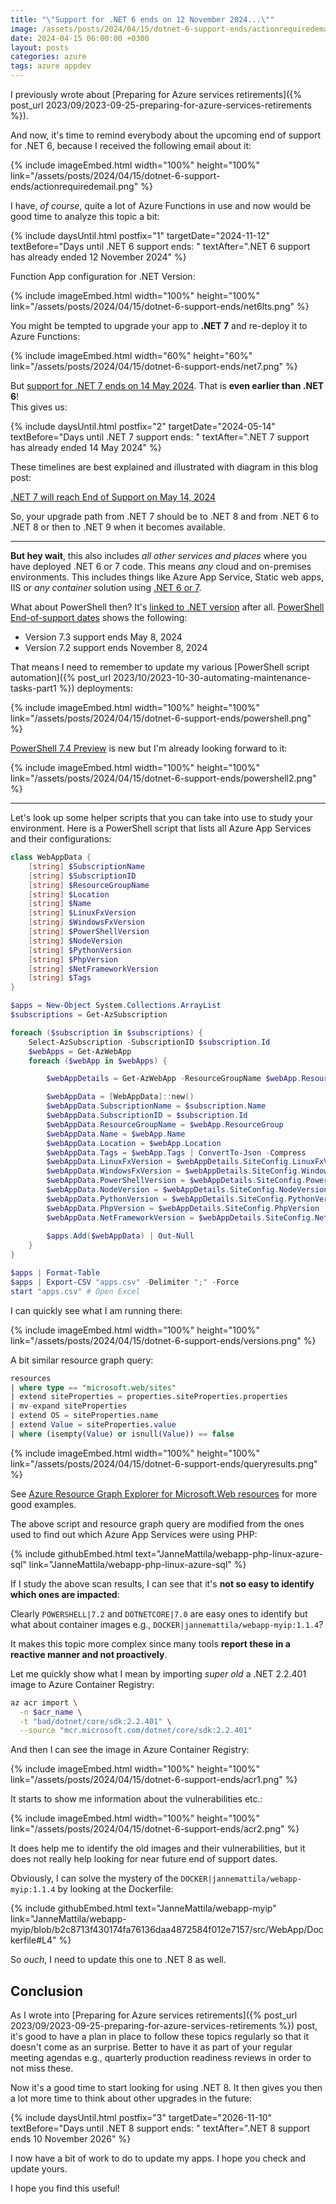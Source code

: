 ```yaml
---
title: "\"Support for .NET 6 ends on 12 November 2024...\""
image: /assets/posts/2024/04/15/dotnet-6-support-ends/actionrequiredemail.png
date: 2024-04-15 06:00:00 +0300
layout: posts
categories: azure
tags: azure appdev
---
```

I  previously wrote about
[Preparing for Azure services retirements]({% post_url 2023/09/2023-09-25-preparing-for-azure-services-retirements %}).

And now, it's time to remind everybody about the upcoming end of support for .NET 6,
because I received the following email about it:

{% include imageEmbed.html width="100%" height="100%" link="/assets/posts/2024/04/15/dotnet-6-support-ends/actionrequiredemail.png" %}

I have, _of course_, quite a lot of Azure Functions in use and now would be good time to analyze this topic a bit:

{% include daysUntil.html postfix="1" targetDate="2024-11-12" textBefore="Days until .NET 6 support ends: " textAfter=".NET 6 support has already ended 12 November 2024" %}

Function App configuration for .NET Version:

{% include imageEmbed.html width="100%" height="100%" link="/assets/posts/2024/04/15/dotnet-6-support-ends/net6lts.png" %}

You might be tempted to upgrade your app to **.NET 7** and re-deploy it to Azure Functions:

{% include imageEmbed.html width="60%" height="60%" link="/assets/posts/2024/04/15/dotnet-6-support-ends/net7.png" %}

But
[support for .NET 7 ends on 14 May 2024](https://azure.microsoft.com/en-us/updates/retirement-support-for-net-7-ends-on-14-may-2024-upgrade-your-azure-functions-resources-to-net-8/).
That is **even earlier than .NET 6**!<br/>
This gives us:

{% include daysUntil.html postfix="2" targetDate="2024-05-14" textBefore="Days until .NET 7 support ends: " textAfter=".NET 7 support has already ended 14 May 2024" %}

These timelines are best explained and illustrated with diagram in this blog post:

[.NET 7 will reach End of Support on May 14, 2024](https://devblogs.microsoft.com/dotnet/dotnet-7-end-of-support/)

So, your upgrade path from .NET 7 should be to .NET 8 and
from .NET 6 to .NET 8 or then to .NET 9 when it becomes available. 

---

**But hey wait**, this also includes _all other services and places_ where you have deployed .NET 6 or 7 code.
This means  _any_ cloud and on-premises environments.
This includes things like Azure App Service, Static web apps, IIS or _any container_ solution using [.NET 6 or 7](https://hub.docker.com/_/microsoft-dotnet-sdk). 

What about PowerShell then? It's
[linked to .NET version](https://learn.microsoft.com/en-us/powershell/scripting/install/powershell-support-lifecycle?view=powershell-7.4#release-history)
after all.
[PowerShell End-of-support dates](https://learn.microsoft.com/en-us/powershell/scripting/install/powershell-support-lifecycle?view=powershell-7.4#powershell-end-of-support-dates)
shows the following:

- Version 7.3 support ends May 8, 2024
- Version 7.2 support ends November 8, 2024

That means I need to remember to update my various [PowerShell script automation]({% post_url 2023/10/2023-10-30-automating-maintenance-tasks-part1 %}) deployments:

{% include imageEmbed.html width="100%" height="100%" link="/assets/posts/2024/04/15/dotnet-6-support-ends/powershell.png" %}

[PowerShell 7.4 Preview](https://azure.microsoft.com/en-us/updates/public-preview-powershell-74-support-for-azure-functions/)
is new but I'm already looking forward to it:

{% include imageEmbed.html width="100%" height="100%" link="/assets/posts/2024/04/15/dotnet-6-support-ends/powershell2.png" %}

---

Let's look up some helper scripts that you can take into use to study your environment.
Here is a PowerShell script that lists all Azure App Services and their configurations:

```powershell
class WebAppData {
    [string] $SubscriptionName
    [string] $SubscriptionID
    [string] $ResourceGroupName
    [string] $Location
    [string] $Name
    [string] $LinuxFxVersion
    [string] $WindowsFxVersion
    [string] $PowerShellVersion
    [string] $NodeVersion
    [string] $PythonVersion
    [string] $PhpVersion
    [string] $NetFrameworkVersion
    [string] $Tags
}

$apps = New-Object System.Collections.ArrayList
$subscriptions = Get-AzSubscription

foreach ($subscription in $subscriptions) {
    Select-AzSubscription -SubscriptionID $subscription.Id
    $webApps = Get-AzWebApp
    foreach ($webApp in $webApps) {

        $webAppDetails = Get-AzWebApp -ResourceGroupName $webApp.ResourceGroup -Name $webApp.Name

        $webAppData = [WebAppData]::new()
        $webAppData.SubscriptionName = $subscription.Name
        $webAppData.SubscriptionID = $subscription.Id
        $webAppData.ResourceGroupName = $webApp.ResourceGroup
        $webAppData.Name = $webApp.Name
        $webAppData.Location = $webApp.Location
        $webAppData.Tags = $webApp.Tags | ConvertTo-Json -Compress
        $webAppData.LinuxFxVersion = $webAppDetails.SiteConfig.LinuxFxVersion
        $webAppData.WindowsFxVersion = $webAppDetails.SiteConfig.WindowsFxVersion
        $webAppData.PowerShellVersion = $webAppDetails.SiteConfig.PowerShellVersion
        $webAppData.NodeVersion = $webAppDetails.SiteConfig.NodeVersion
        $webAppData.PythonVersion = $webAppDetails.SiteConfig.PythonVersion
        $webAppData.PhpVersion = $webAppDetails.SiteConfig.PhpVersion
        $webAppData.NetFrameworkVersion = $webAppDetails.SiteConfig.NetFrameworkVersion
        
        $apps.Add($webAppData) | Out-Null
    }
}

$apps | Format-Table
$apps | Export-CSV "apps.csv" -Delimiter ";" -Force
start "apps.csv" # Open Excel
```

I can quickly see what I am running there:

{% include imageEmbed.html width="100%" height="100%" link="/assets/posts/2024/04/15/dotnet-6-support-ends/versions.png" %}

A bit similar resource graph query:

```sql
resources
| where type == "microsoft.web/sites"
| extend siteProperties = properties.siteProperties.properties
| mv-expand siteProperties
| extend OS = siteProperties.name
| extend Value = siteProperties.value
| where (isempty(Value) or isnull(Value)) == false
```

{% include imageEmbed.html width="100%" height="100%" link="/assets/posts/2024/04/15/dotnet-6-support-ends/queryresults.png" %}

See
[Azure Resource Graph Explorer for Microsoft.Web resources](https://techcommunity.microsoft.com/t5/apps-on-azure-blog/azure-resource-graph-explorer-for-microsoft-web-resources/ba-p/3798295)
for more good examples.

The above script and resource graph query are modified from the ones used to find out which Azure App Services were using PHP:

{% include githubEmbed.html text="JanneMattila/webapp-php-linux-azure-sql" link="JanneMattila/webapp-php-linux-azure-sql" %}

If I study the above scan results, I can see that it's **not so easy to identify which ones are impacted**:

Clearly `POWERSHELL|7.2` and `DOTNETCORE|7.0` are easy ones to identify but what about
container images e.g., `DOCKER|jannemattila/webapp-myip:1.1.4`?

It makes this topic more complex since many tools **report these in a reactive manner and not proactively**.

Let me quickly show what I mean by importing _super old_ a .NET 2.2.401 image to Azure Container Registry:

```bash
az acr import \
  -n $acr_name \
  -t "bad/dotnet/core/sdk:2.2.401" \
  --source "mcr.microsoft.com/dotnet/core/sdk:2.2.401" 
```

And then I can see the image in Azure Container Registry:

{% include imageEmbed.html width="100%" height="100%" link="/assets/posts/2024/04/15/dotnet-6-support-ends/acr1.png" %}

It starts to show me information about the vulnerabilities etc.:

{% include imageEmbed.html width="100%" height="100%" link="/assets/posts/2024/04/15/dotnet-6-support-ends/acr2.png" %}

It does help me to identify the old images and their vulnerabilities,
but it does not really help looking for near future end of support dates.

Obviously, I can solve the mystery of the `DOCKER|jannemattila/webapp-myip:1.1.4` by looking at the Dockerfile:

{% include githubEmbed.html text="JanneMattila/webapp-myip" link="JanneMattila/webapp-myip/blob/b2c8713f430174fa76136daa4872584f012e7157/src/WebApp/Dockerfile#L4" %}

So _ouch_, I need to update this one to .NET 8 as well.

## Conclusion

As I wrote into
[Preparing for Azure services retirements]({% post_url 2023/09/2023-09-25-preparing-for-azure-services-retirements %})
post, it's good to have a plan in place to follow these topics regularly
so that it doesn't come as an surprise.
Better to have it as part of your regular meeting agendas
e.g., quarterly production readiness reviews in order to not miss these.

Now it's a good time to start looking for using .NET 8. 
It then gives you then a lot more time to think about other upgrades in the future:

{% include daysUntil.html postfix="3" targetDate="2026-11-10" textBefore="Days until .NET 8 support ends: " textAfter=".NET 8 support ends 10 November 2026" %}

I now have a bit of work to do to update my apps. I hope you check and update yours.

I hope you find this useful!
